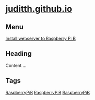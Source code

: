 # [juditth.github.io](https://juditth.github.io/)

## Menu

[Install webserver to Raspberry Pi B](https://juditth.github.io/raspberry-pi-b)

## Heading 

Content....

## Tags

[RaspberryPiB](https://juditth.github.io/raspberry-pi-b)
[RaspberryPiB](https://juditth.github.io/raspberry-pi-b.md)
[RaspberryPiB](https://juditth.github.io/raspberry-pi-b.html)